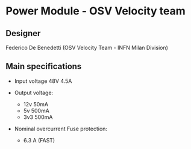 # Power Module - OSV Velocity team

## Designer

Federico De Benedetti (OSV Velocity Team - INFN Milan Division)

## Main specifications

- Input voltage 48V 4.5A

- Output voltage:
    - 12v   50mA
    - 5v    500mA
    - 3v3   500mA
    
- Nominal overcurrent Fuse protection:
    - 6.3 A (FAST)